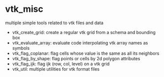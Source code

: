# vtk_misc
multiple simple tools related to vtk files and data
 - vtk_create_grid: create a regular vtk grid from a schema and bounding box
 - vtk_evaluate_array: evaluate code interpolating vtk array names as symbols
 - vtk_flag_coplanar: flag cells whose value is the same as all its neighbors
 - vtk_flag_by_shape: flag points or cells by 2d polygon attributes
 - vtk_flag_ijk: flag ijk (row, col, level) on a vtk grid
 - vtk_util: multiple utilities for vtk format files
